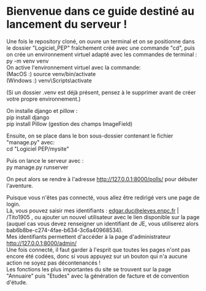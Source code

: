 # Bienvenue dans ce guide destiné au lancement du serveur !

Une fois le repository cloné, on ouvre un terminal et on se positionne dans le dossier "Logiciel_PEP" fraîchement créé avec une commande "cd", puis on crée un environnement virtuel adapté avec les commandes de terminal :  
py -m venv venv  
On active l'environnement virtuel avec la commande:  
(MacOS :) source venv/bin/activate  
(Windows :) venv\Scripts\activate  

(Si un dossier .venv est déjà présent, pensez à le supprimer avant de créer votre propre environnement.)

On installe django et pillow :  
pip install django  
pip install Pillow (gestion des champs ImageField)  
  
Ensuite, on se place dans le bon sous-dossier contenant le fichier "manage.py" avec:  
cd "Logiciel PEP/mysite"  
  
Puis on lance le serveur avec :  
py manage.py runserver  
  
On peut alors se rendre à l'adresse http://127.0.0.1:8000/polls/ pour débuter l'aventure.  
  
Puisque vous n'êtes pas connecté, vous allez être redirigé vers une page de login.  
Là, vous pouvez saisir mes identifiants : edgar.duc@eleves.enpc.fr  |  /Tito1905  , ou ajouter un nouvel utilisateur avec le lien disponible sur la page (auquel cas vous devez renseigner un identifiant de JE, vous utiliserez alors bab6b8be-c274-4fae-b634-3c6a40968534).  
Mes identifiants permettent d'accéder à la page d'administrateur http://127.0.0.1:8000/admin/  
Une fois connecté, il faut garder à l'esprit que toutes les pages n'ont pas encore été codées, donc si vous appuyez sur un bouton qui n'a aucune action ne soyez pas décontenancés !  
Les fonctions les plus importantes du site se trouvent sur la page "Annuaire" puis "Etudes" avec la génération de facture et de convention d'étude.  

